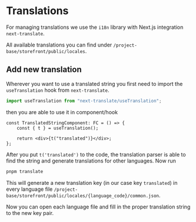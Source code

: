 # Translations

For managing translations we use the `i18n` library with Next.js integration `next-translate`.

All available translations you can find under `/project-base/storefront/public/locales`.

## Add new translation

Wherever you want to use a translated string you first need to import the `useTranslation` hook from `next-translate`.

```ts
import useTranslation from "next-translate/useTranslation";
```

then you are able to use it in component/hook

```tsx
const TranslatedStringComponent: FC = () => {
    const { t } = useTranslation();

    return <div>{t("translated")}</div>;
};
```

After you put `t('translated')` to the code, the translation parser is able to find the string and generate translations for other languages. Now run

```bash
pnpm translate
```

This will generate a new translation key (in our case key `translated`) in every language file `/project-base/storefront/public/locales/{language_code}/common.json`.

Now you can open each language file and fill in the proper translation string to the new key pair.
